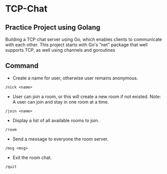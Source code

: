 # TCP-Chat

## Practice Project using Golang 

Building a TCP chat server using Go, which enables clients to communicate with each other. This project starts with Go's “net” package that well supports TCP, as well using channels and goroutines

## Command

- Create a name for user, otherwise user remains anonymous.
```
/nick <name>
```
- User can join a room, or this will create a new room if not existed. Note: A user can join and stay in one room at a time.
```
/join <name>
```
- Display a list of all available rooms to join.
```
/room
```
- Send a message to everyone the room server.
```
/msg <msg>
```
- Exit the room chat.
```
/quit
```
